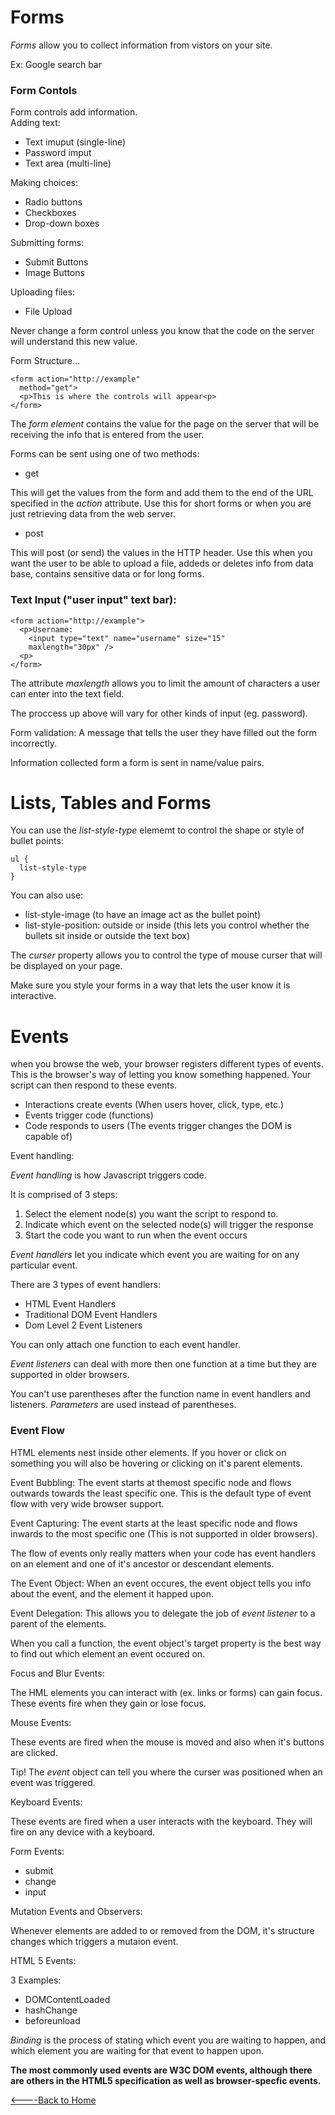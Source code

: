 # Forms

_Forms_ allow you to collect information from vistors on your site.

Ex: Google search bar

### Form Contols

Form controls add information.  
Adding text:
- Text imuput (single-line)
- Password imput
- Text area (multi-line)

Making choices:
- Radio buttons
- Checkboxes
- Drop-down boxes

Submitting forms:
- Submit Buttons
- Image Buttons

Uploading files:
- File Upload


Never change a form control unless you know that the code on the server will understand this new value.

Form Structure...
```
<form action="http://example"
  method="get">
  <p>This is where the controls will appear<p>
</form>
```
The _form element_ contains the value for the page on the server that will be receiving the info that is entered from the user.


Forms can be sent using one of two methods:

- get

This will get the values from the form and add them to the end of the URL specified in the _action_ attribute. Use this for short forms or when you are just retrieving data from the web server.


- post

This will post (or send) the values in the HTTP header. Use this when you want the user to be able to upload a file, addeds or deletes info from data base, contains sensitive data or for long forms.

### Text Input ("user input" text bar):

```
<form action="http://example">
  <p>Username:
    <input type="text" name="username" size="15" 
    maxlength="30px" />
  <p>
</form>
```
The attribute _maxlength_ allows you to limit the amount of characters a user can enter into the text field.

The proccess up above will vary for other kinds of input (eg. password).

Form validation:
A message that tells the user they have filled out the form incorrectly.

Information collected form a form is sent in name/value pairs.


# Lists, Tables and Forms

You can use the _list-style-type_ elememt to control the shape or style of bullet points:

```
ul {
  list-style-type
}
```

You can also use:
- list-style-image (to have an image act as the bullet point)
- list-style-position: outside or inside (this lets you control whether the bullets sit inside or outside the text box)

The _curser_ property allows you to control the type of mouse curser that will be displayed on your page.

Make sure you style your forms in a way that lets the user know it is interactive.

# Events 

when you browse the web, your browser registers different types of events. This is the browser's way of letting you know something happened. Your script can then respond to these events.

- Interactions create events
(When users hover, click, type, etc.)
- Events trigger code (functions)
- Code responds to users
(The events trigger changes the DOM is capable of)

Event handling:

_Event handling_ is how Javascript triggers code.


It is comprised of 3 steps:

1. Select the element node(s) you want the script to respond to.
1. Indicate which event on the selected node(s) will trigger the response
1. Start the code you want to run when the event occurs


_Event handlers_ let you indicate which event you are waiting for on any particular event.  

There are 3 types of event handlers:

- HTML Event Handlers
- Traditional DOM Event Handlers
- Dom Level 2 Event Listeners

You can only attach one function to each event handler.

_Event listeners_ can deal with more then one function at a time but they are supported in older browsers.

You can't use parentheses after the function name in event handlers and listeners. _Parameters_ are used instead of parentheses.

### Event Flow

HTML elements nest inside other elements. If you hover or click on something you will also be hovering or clicking on it's parent elements.

Event Bubbling: The event starts at themost specific node and flows outwards towards the least specific one. This is the default type of event flow with very wide browser support.

Event Capturing: The event starts at the least specific node and flows inwards to the most specific one (This is not supported in older browsers).

The flow of events only really matters when your code has event handlers on an element and one of it's ancestor or descendant elements.

The Event Object:
When an event occures, the event object tells you info about the event, and the element it happed upon.

Event Delegation:
This allows you to delegate the job of _event listener_ to a parent of the elements.

When you call a function, the event object's target property is the best way to find out which element an event occured on.



Focus and Blur Events:


The HML elements you can interact with (ex. links or forms) can gain focus.  These events fire when they gain or lose focus.

Mouse Events:


These events are fired when the mouse is moved and also when it's buttons are clicked.



Tip! The _event_ object can tell you where the curser was positioned when an event was triggered.


Keyboard Events:

These events are fired when a user interacts with the keyboard.  They will fire on any device with a keyboard.

Form Events:

- submit
- change
- input

Mutation Events and Observers:

Whenever elements are added to or removed from the DOM, it's structure changes which triggers a mutaion event.

HTML 5 Events:

3 Examples:

- DOMContentLoaded
- hashChange
- beforeunload



_Binding_ is the process of stating which event you are waiting to happen, and which element you are waiting for that event to happen upon. 


__The most commonly used events are W3C DOM events, although there are others in the HTML5 specification as well as browser-specfic events.__









[<----Back to Home](README.md)